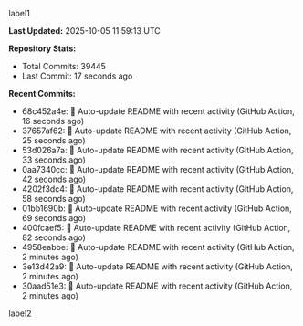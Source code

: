 
label1 
<!-- ACTIVITY_START -->
**Last Updated:** 2025-10-05 11:59:13 UTC

**Repository Stats:**
- Total Commits: 39445
- Last Commit: 17 seconds ago

**Recent Commits:**
- 68c452a4e: 🤖 Auto-update README with recent activity (GitHub Action, 16 seconds ago)
- 37657af62: 🤖 Auto-update README with recent activity (GitHub Action, 25 seconds ago)
- 53d026a7a: 🤖 Auto-update README with recent activity (GitHub Action, 33 seconds ago)
- 0aa7340cc: 🤖 Auto-update README with recent activity (GitHub Action, 42 seconds ago)
- 4202f3dc4: 🤖 Auto-update README with recent activity (GitHub Action, 58 seconds ago)
- 01bb1690b: 🤖 Auto-update README with recent activity (GitHub Action, 69 seconds ago)
- 400fcaef5: 🤖 Auto-update README with recent activity (GitHub Action, 82 seconds ago)
- 4958eabbe: 🤖 Auto-update README with recent activity (GitHub Action, 2 minutes ago)
- 3e13d42a9: 🤖 Auto-update README with recent activity (GitHub Action, 2 minutes ago)
- 30aad51e3: 🤖 Auto-update README with recent activity (GitHub Action, 2 minutes ago)
<!-- ACTIVITY_END -->

label2
